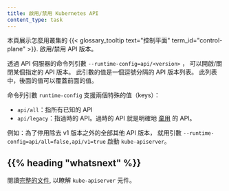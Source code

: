 ```yaml
---
title: 啟用/禁用 Kubernetes API
content_type: task
---
```

<!-- 
---
title: Enable Or Disable A Kubernetes API
content_type: task
---
-->

<!-- overview -->
<!-- 
This page shows how to enable or disable an API version from your cluster's
{{< glossary_tooltip text="control plane" term_id="control-plane" >}}.
-->
本頁展示怎麼用叢集的
{{< glossary_tooltip text="控制平面" term_id="control-plane" >}}.
啟用/禁用 API 版本。

<!-- steps -->


<!-- 
Specific API versions can be turned on or off by passing `--runtime-config=api/<version>` as a
command line argument to the API server. The values for this argument are a comma-separated
list of API versions. Later values override earlier values.

The `runtime-config` command line argument also supports 2 special keys:
-->
透過 API 伺服器的命令列引數 `--runtime-config=api/<version>` ，
可以開啟/關閉某個指定的 API 版本。
此引數的值是一個逗號分隔的 API 版本列表。
此列表中，後面的值可以覆蓋前面的值。

命令列引數 `runtime-config` 支援兩個特殊的值（keys）：

<!-- 
- `api/all`, representing all known APIs
- `api/legacy`, representing only legacy APIs. Legacy APIs are any APIs that have been
   explicitly [deprecated](/zh-cn/docs/reference/using-api/deprecation-policy/).

For example, to turning off all API versions except v1, pass `--runtime-config=api/all=false,api/v1=true`
to the `kube-apiserver`.
-->
- `api/all`：指所有已知的 API
- `api/legacy`：指過時的 API。過時的 API 就是明確地
  [棄用](/zh-cn/docs/reference/using-api/deprecation-policy/)
  的 API。

例如：為了停用除去 v1 版本之外的全部其他 API 版本，
就用引數 `--runtime-config=api/all=false,api/v1=true` 啟動 `kube-apiserver`。

## {{% heading "whatsnext" %}}

<!-- 
Read the [full documentation](/docs/reference/command-line-tools-reference/kube-apiserver/)
for the `kube-apiserver` component.
-->
閱讀[完整的文件](/zh-cn/docs/reference/command-line-tools-reference/kube-apiserver/),
以瞭解 `kube-apiserver` 元件。